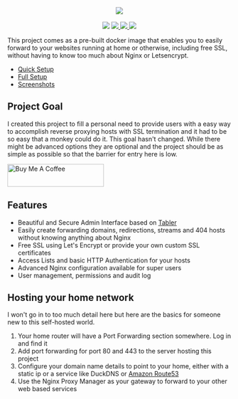 <p align="center">
  <img src="https://nginxproxymanager.com/github.png">
  <br><br>
  <img src="https://img.shields.io/badge/version-2.2.3-green.svg?style=for-the-badge">
  <a href="https://hub.docker.com/repository/docker/jc21/nginx-proxy-manager">
    <img src="https://img.shields.io/docker/stars/jc21/nginx-proxy-manager.svg?style=for-the-badge">
  </a>
  <a href="https://hub.docker.com/repository/docker/jc21/nginx-proxy-manager">
    <img src="https://img.shields.io/docker/pulls/jc21/nginx-proxy-manager.svg?style=for-the-badge">
  </a>
  <a href="https://ci.nginxproxymanager.com/blue/organizations/jenkins/nginx-proxy-manager/branches/">
    <img src="https://img.shields.io/jenkins/build?jobUrl=https%3A%2F%2Fci.nginxproxymanager.com%2Fjob%2Fnginx-proxy-manager%2Fjob%2Fmaster&style=for-the-badge">
  </a>
</p>

This project comes as a pre-built docker image that enables you to easily forward to your websites
running at home or otherwise, including free SSL, without having to know too much about Nginx or Letsencrypt.

- [Quick Setup](https://github.com/ibeyond/nginx-proxy-manager/tree/master/docs)
- [Full Setup](https://nginxproxymanager.com/setup/)
- [Screenshots](https://nginxproxymanager.com/screenshots/)

## Project Goal

I created this project to fill a personal need to provide users with a easy way to accomplish reverse
proxying hosts with SSL termination and it had to be so easy that a monkey could do it. This goal hasn't changed.
While there might be advanced options they are optional and the project should be as simple as possible
so that the barrier for entry here is low.

<a href="https://www.buymeacoffee.com/jc21" target="_blank"><img src="http://public.jc21.com/github/by-me-a-coffee.png" alt="Buy Me A Coffee" style="height: 51px !important;width: 217px !important;" ></a>


## Features

- Beautiful and Secure Admin Interface based on [Tabler](https://tabler.github.io/)
- Easily create forwarding domains, redirections, streams and 404 hosts without knowing anything about Nginx
- Free SSL using Let's Encrypt or provide your own custom SSL certificates
- Access Lists and basic HTTP Authentication for your hosts
- Advanced Nginx configuration available for super users
- User management, permissions and audit log


## Hosting your home network

I won't go in to too much detail here but here are the basics for someone new to this self-hosted world.

1. Your home router will have a Port Forwarding section somewhere. Log in and find it
2. Add port forwarding for port 80 and 443 to the server hosting this project
3. Configure your domain name details to point to your home, either with a static ip or a service like DuckDNS or [Amazon Route53](https://github.com/jc21/route53-ddns)
4. Use the Nginx Proxy Manager as your gateway to forward to your other web based services
